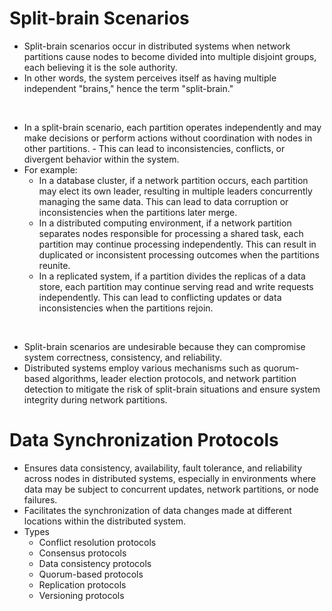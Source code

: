 # Split-brain Scenarios

- Split-brain scenarios occur in distributed systems when network partitions cause nodes to become divided into multiple disjoint groups, each believing it is the sole authority.
- In other words, the system perceives itself as having multiple independent "brains," hence the term "split-brain."

<br/>

- In a split-brain scenario, each partition operates independently and may make decisions or perform actions without coordination with nodes in other partitions. - This can lead to inconsistencies, conflicts, or divergent behavior within the system.
- For example:
  - In a database cluster, if a network partition occurs, each partition may elect its own leader, resulting in multiple leaders concurrently managing the same data. This can lead to data corruption or inconsistencies when the partitions later merge.
  - In a distributed computing environment, if a network partition separates nodes responsible for processing a shared task, each partition may continue processing independently. This can result in duplicated or inconsistent processing outcomes when the partitions reunite.
  - In a replicated system, if a partition divides the replicas of a data store, each partition may continue serving read and write requests independently. This can lead to conflicting updates or data inconsistencies when the partitions rejoin.

<br/>

- Split-brain scenarios are undesirable because they can compromise system correctness, consistency, and reliability.
- Distributed systems employ various mechanisms such as quorum-based algorithms, leader election protocols, and network partition detection to mitigate the risk of split-brain situations and ensure system integrity during network partitions.

# Data Synchronization Protocols

- Ensures data consistency, availability, fault tolerance, and reliability across nodes in distributed systems, especially in environments where data may be subject to concurrent updates, network partitions, or node failures.
- Facilitates the synchronization of data changes made at different locations within the distributed system.
- Types
  - Conflict resolution protocols
  - Consensus protocols
  - Data consistency protocols
  - Quorum-based protocols
  - Replication protocols
  - Versioning protocols
